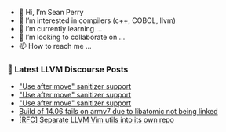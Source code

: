 - 👋 Hi, I’m Sean Perry
- 👀 I’m interested in compilers (c++, COBOL, llvm)
- 🌱 I’m currently learning ...
- 💞️ I’m looking to collaborate on ...
- 📫 How to reach me ...

<!---
s66perry/s66perry is a ✨ special ✨ repository because its `README.md` (this file) appears on your GitHub profile.
You can click the Preview link to take a look at your changes.
--->
### 📕 Latest LLVM Discourse Posts

<!-- DISCOURSE-LLVM:START -->
- [&quot;Use after move&quot; sanitizer support](https://discourse.llvm.org/t/use-after-move-sanitizer-support/68143#post_5)
- [&quot;Use after move&quot; sanitizer support](https://discourse.llvm.org/t/use-after-move-sanitizer-support/68143#post_4)
- [&quot;Use after move&quot; sanitizer support](https://discourse.llvm.org/t/use-after-move-sanitizer-support/68143#post_3)
- [Build of 14.06 fails on armv7 due to libatomic not being linked](https://discourse.llvm.org/t/build-of-14-06-fails-on-armv7-due-to-libatomic-not-being-linked/67091#post_5)
- [[RFC] Separate LLVM Vim utils into its own repo](https://discourse.llvm.org/t/rfc-separate-llvm-vim-utils-into-its-own-repo/67541?page=2#post_23)
<!-- DISCOURSE-LLVM:END -->
